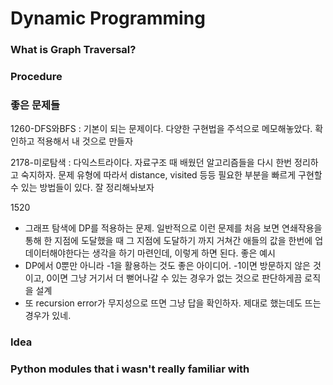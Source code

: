 # Dynamic Programming
### What is Graph Traversal?

### Procedure


### 좋은 문제들
1260-DFS와BFS : 기본이 되는 문제이다. 다양한 구현법을 주석으로 메모해놓았다. 확인하고 적용해서 내 것으로 만들자

2178-미로탐색 : 다익스트라이다. 자료구조 때 배웠던 알고리즘들을 다시 한번 정리하고 숙지하자. 문제 유형에 따라서 distance, visited 등등 필요한 부분을 빠르게 구현할 수 있는 방법들이 있다. 잘 정리해놔보자  

1520
- 그래프 탐색에 DP를 적용하는 문제. 일반적으로 이런 문제를 처음 보면 연쇄작용을 통해 한 지점에 도달했을 때 그 지점에 도달하기 까지 거쳐간 애들의 값을 한번에 업데이터해야한다는 생각을 하기 마련인데, 이렇게 하면 된다. 좋은 예시
- DP에서 0뿐만 아니라 -1을 활용하는 것도 좋은 아이디어. -1이면 방문하지 않은 것이고, 0이면 그냥 거기서 더 뻗어나갈 수 있는 경우가 없는 것으로 판단하게끔 로직을 설계
- 또 recursion error가 무지성으로 뜨면 그냥 답을 확인하자. 제대로 했는데도 뜨는 경우가 있네.

### Idea

### Python modules that i wasn't really familiar with
